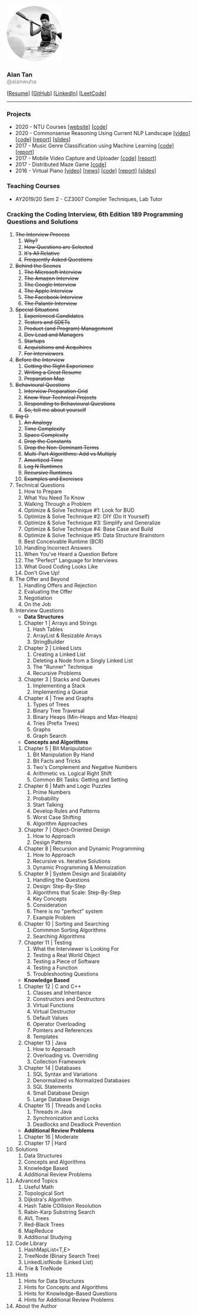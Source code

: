 <img src="./profile_pic.png" width="150px">

### Alan Tan

<small style="display:block; margin-top: -1rem; font-size: 11pt; font-weight: normal; color: grey;">@alanwuha</small>

[[Resume](https://docs.google.com/document/d/1NeTUAE8KsCUVQrlmhDdjLFS-0qwqHZN4qspAl3VLD2Q/edit)]
[[GitHub](https://github.com/alanwuha)]
[[LinkedIn](https://www.linkedin.com/in/alanwuha/)]
[[LeetCode](https://leetcode.com/alanwuha/)]

<hr style="height: 0.05rem;" />

### Projects

- 2020 - NTU Courses
[[website]](https://ntucourses.com)
[[code](https://github.com/alanwuha/ntumods)]
- 2020 - Commonsense Reasoning Using Current NLP Landscape
[[video]](https://www.dropbox.com/s/zlsi8njzdjyoi2g/video.mov?dl=0)
[[code]](https://github.com/alanwuha/ce7455-project)
[[report]](https://www.dropbox.com/s/4wuqg2u94wa56kn/report.pdf?dl=0)
[[slides]](https://www.dropbox.com/s/l67rncbbebifpkk/slides.pptx?dl=0)
- 2017 - Music Genre Classification using Machine Learning
[[code]](https://github.com/alanwuha/cs4347-music-genre-classification)
[[report]](https://www.overleaf.com/read/jjbswwsdjpqs)
- 2017 - Mobile Video Capture and Uploader
[[code]](https://github.com/alanwuha/cs5248-mobile-video-capture-and-uploader)
[[report]](https://docs.google.com/document/d/1x3rXJPHQrA1tJ0K0jXE6vis13rrRNYsxchmNQpwFFvI/edit?usp=sharing)
- 2017 - Distributed Maze Game
[[code]](https://github.com/alanwuha/cs5223-distributed-maze-game)
- 2016 - Virtual Piano
[[video]](https://www.youtube.com/watch?v=YjFS944_Vl4)
[[news]](http://scse.ntu.edu.sg/NewsnEvents/Pages/News-Detail.aspx?news=067b6f2f-27ec-409a-a38a-3b61e6ccd129)
[[code]](https://github.com/alanwuha/virtual-piano)
[[report]](https://docs.google.com/document/d/1GYiKimrhumRyQGITo2OWcA_YV94Udv0gRgKmAjKgGwE/edit?usp=sharing)
[[slides]](https://docs.google.com/presentation/d/1JQqFbdLq8pyUItP8OQpeC4iTftyl53VYoEmhwIUfFBc/edit)

### Teaching Courses

- AY2019/20 Sem 2 - CZ3007 Compiler Techniques, Lab Tutor

### Cracking the Coding Interview, 6th Edition 189 Programming Questions and Solutions

1. ~~The Interview Process~~
    1. ~~Why?~~
    1. ~~How Questions are Selected~~
    1. ~~It's All Relative~~
    1. ~~Frequently Asked Questions~~
1. ~~Behind the Scenes~~
    1. ~~The Microsoft Interview~~
    1. ~~The Amazon Interview~~
    1. ~~The Google Interview~~
    1. ~~The Apple Interview~~
    1. ~~The Facebook Interview~~
    1. ~~The Palantir Interview~~
1. ~~Special Situations~~
    1. ~~Experienced Candidates~~
    1. ~~Testers and SDETs~~
    1. ~~Product (and Program) Management~~
    1. ~~Dev Lead and Managers~~
    1. ~~Startups~~
    1. ~~Acquisitions and Acquihires~~
    1. ~~For Interviewers~~
1. ~~Before the Interview~~
    1. ~~Getting the Right Experience~~
    1. ~~Writing a Great Resume~~
    1. ~~Preparation Map~~
1. ~~Behavioural Questions~~
    1. ~~Interview Preparation Grid~~
    1. ~~Know Your Technical Projects~~
    1. ~~Responding to Behavioural Questions~~
    1. ~~So, tell me about yourself~~
1. ~~Big O~~
    1. ~~An Analogy~~
    1. ~~Time Complexity~~
    1. ~~Space Complexity~~
    1. ~~Drop the Constants~~
    1. ~~Drop the Non-Dominant Terms~~
    1. ~~Multi-Part Algorithms: Add vs Multiply~~
    1. ~~Amortized Time~~
    1. ~~Log N Runtimes~~
    1. ~~Recursive Runtimes~~
    1. ~~Examples and Exercises~~
1. Technical Questions
    1. How to Prepare
    1. What You Need To Know
    1. Walking Through a Problem
    1. Optimize & Solve Technique #1: Look for BUD
    1. Optimize & Solve Technique #2: DIY (Do It Yourself)
    1. Optimize & Solve Technique #3: Simplify and Generalize
    1. Optimize & Solve Technique #4: Base Case and Build
    1. Optimize & Solve Technique #5: Data Structure Brainstorn
    1. Best Conceivable Runtime (BCR)
    1. Handling Incorrect Answers
    1. When You've Heard a Question Before
    1. The "Perfect" Language for Interviews
    1. What Good Coding Looks Like
    1. Don't Give Up!
1. The Offer and Beyond
    1. Handling Offers and Rejection
    1. Evaluating the Offer
    1. Negotiation
    1. On the Job
1. Interview Questions
    - __Data Structures__
    1. Chapter 1 | Arrays and Strings
        1. Hash Tables
        1. ArrayList & Resizable Arrays
        1. StringBuilder
    1. Chapter 2 | Linked Lists
        1. Creating a Linked List
        1. Deleting a Node from a Singly Linked List
        1. The "Runner" Technique
        1. Recursive Problems
    1. Chapter 3 | Stacks and Queues
        1. Implementing a Stack
        1. Implementing a Queue
    1. Chapter 4 | Tree and Graphs
        1. Types of Trees
        1. Binary Tree Traversal
        1. Binary Heaps (Min-Heaps and Max-Heaps)
        1. Tries (Prefix Trees)
        1. Graphs
        1. Graph Search
    - __Concepts and Algorithms__
    1. Chapter 5 | Bit Manipulation
        1. Bit Manipulation By Hand
        1. Bit Facts and Tricks
        1. Two's Complement and Negative Numbers
        1. Arithmetic vs. Logical Right Shift
        1. Common Bit Tasks: Getting and Setting
    1. Chapter 6 | Math and Logic Puzzles
        1. Prime Numbers
        1. Probability
        1. Start Talking
        1. Develop Rules and Patterns
        1. Worst Case Shifting
        1. Algorithm Approaches
    1. Chapter 7 | Object-Oriented Design
        1. How to Approach
        1. Design Patterns
    1. Chapter 8 | Recursion and Dynamic Programming
        1. How to Approach
        1. Recursive vs. Iterative Solutions
        1. Dynamic Programming & Memoization
    1. Chapter 9 | System Design and Scalability
        1. Handling the Questions
        1. Design: Step-By-Step
        1. Algorithms that Scale: Step-By-Step
        1. Key Concepts
        1. Consideration
        1. There is no "perfect" system
        1. Example Problem
    1. Chapter 10 | Sorting and Searching
        1. Commmon Sorting Algorithms
        1. Searching Algorithms
    1. Chapter 11 | Testing
        1. What the Interviewer is Looking For
        1. Testing a Real World Object
        1. Testing a Piece of Software
        1. Testing a Function
        1. Troubleshooting Questions
    - __Knowledge Based__
    1. Chapter 12 | C and C++
        1. Classes and Inheritance
        1. Constructors and Destructors
        1. Virtual Functions
        1. Virtual Destructor
        1. Default Values
        1. Operator Overloading
        1. Pointers and References
        1. Templates
    1. Chapter 13 | Java
        1. How to Approach
        1. Overloading vs. Overriding
        1. Collection Framework
    1. Chapter 14 | Databases
        1. SQL Syntax and Variations
        1. Denormalized vs Normalized Databases
        1. SQL Statements
        1. Small Database Design
        1. Large Database Design
    1. Chapter 15 | Threads and Locks
        1. Threads in Java
        1. Synchronization and Locks
        1. Deadlocks and Deadlock Prevention
    - __Additional Review Problems__
    1. Chapter 16 | Moderate
    1. Chapter 17 | Hard
1. Solutions
    1. Data Structures
    1. Concepts and Algorithms
    1. Knowledge Based
    1. Additional Review Problems
1. Advanced Topics
    1. Useful Math
    1. Topological Sort
    1. Dijkstra's Algorithm
    1. Hash Table COllision Resolution
    1. Rabin-Karp Substring Search
    1. AVL Trees
    1. Red-Black Trees
    1. MapReduce
    1. Additional Studying
1. Code Library
    1. HashMapList<T,E>
    1. TreeNode (Binary Search Tree)
    1. LinkedListNode (Linked List)
    1. Trie & TrieNode
1. Hints
    1. Hints for Data Structures
    1. Hints for Concepts and Algorithms
    1. Hints for Knowledge-Based Questions
    1. Hints for Additional Review Problems
1. About the Author